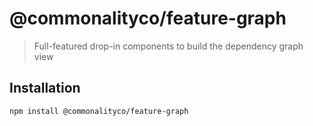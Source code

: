 # @commonalityco/feature-graph
> Full-featured drop-in components to build the dependency graph view
## Installation

```sh
npm install @commonalityco/feature-graph
```